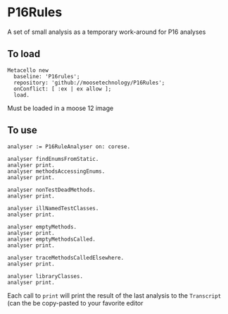 # P16Rules
A set of small analysis as a temporary work-around for P16 analyses

## To load
```st
Metacello new
  baseline: 'P16rules';
  repository: 'github://moosetechnology/P16Rules';
  onConflict: [ :ex | ex allow ];
  load.
```

Must be loaded in a moose 12 image

## To use

```st
analyser := P16RuleAnalyser on: corese.

analyser findEnumsFromStatic.
analyser print.
analyser methodsAccessingEnums.
analyser print.

analyser nonTestDeadMethods.
analyser print.

analyser illNamedTestClasses.
analyser print.

analyser emptyMethods.
analyser print.
analyser emptyMethodsCalled.
analyser print.

analyser traceMethodsCalledElsewhere.
analyser print.

analyser libraryClasses.
analyser print.
```

Each call to `print` will print the result of the last analysis to the `Transcript` (can the be copy-pasted to your favorite editor
